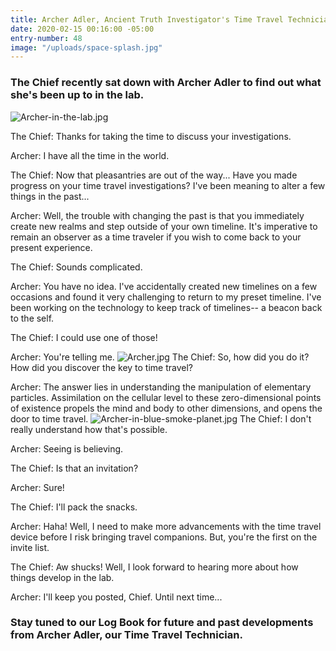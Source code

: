 ```yaml
---
title: Archer Adler, Ancient Truth Investigator's Time Travel Technician
date: 2020-02-15 00:16:00 -05:00
entry-number: 48
image: "/uploads/space-splash.jpg"
---
```


### The Chief recently sat down with Archer Adler to find out what she's been up to in the lab.

![Archer-in-the-lab.jpg](/uploads/Archer-in-the-lab.jpg)

The Chief: Thanks for taking the time to discuss your investigations.

Archer: I have all the time in the world.

The Chief: Now that pleasantries are out of the way... Have you made progress on your time travel investigations? I've been meaning to alter a few things in the past...

Archer: Well, the trouble with changing the past is that you immediately create new realms and step outside of your own timeline. It's imperative to remain an observer as a time traveler if you wish to come back to your present experience.

The Chief: Sounds complicated.

Archer: You have no idea. I've accidentally created new timelines on a few occasions and found it very challenging to return to my preset timeline. I've been working on the technology to keep track of timelines-- a beacon back to the self.

The Chief: I could use one of those!

Archer: You're telling me.
![Archer.jpg](/uploads/Archer.jpg)
The Chief: So, how did you do it? How did you discover the key to time travel?

Archer: The answer lies in understanding the manipulation of elementary particles. Assimilation on the cellular level to these zero-dimensional points of existence propels the mind and body to other dimensions, and opens the door to time travel.
![Archer-in-blue-smoke-planet.jpg](/uploads/Archer-in-blue-smoke-planet.jpg)
The Chief: I don't really understand how that's possible.

Archer: Seeing is believing.

The Chief: Is that an invitation?

Archer: Sure!

The Chief: I'll pack the snacks.

Archer: Haha! Well, I need to make more advancements with the time travel device before I risk bringing travel companions. But, you're the first on the invite list.

The Chief: Aw shucks! Well, I look forward to hearing more about how things develop in the lab.

Archer: I'll keep you posted, Chief. Until next time...

### Stay tuned to our Log Book for future and past developments from Archer Adler, our Time Travel Technician.  